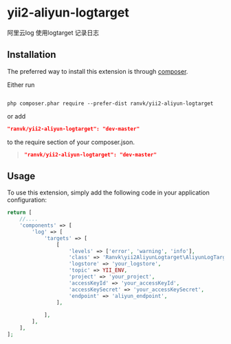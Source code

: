 # yii2-aliyun-logtarget
阿里云log 使用logtarget 记录日志


Installation
------------

The preferred way to install this extension is through [composer](http://getcomposer.org/download/).

Either run

```

php composer.phar require --prefer-dist ranvk/yii2-aliyun-logtarget
```

or add

```json
"ranvk/yii2-aliyun-logtarget": "dev-master"
```

to the require section of your composer.json.

> ```json
> "ranvk/yii2-aliyun-logtarget": "dev-master"
> ```

Usage
-----

To use this extension,  simply add the following code in your application configuration:

```php
return [
    //....
    'components' => [
        'log' => [
            'targets' => [
                [
                    'levels' => ['error', 'warning', 'info'],
                    'class' => 'Ranvk\yii2AliyunLogtarget\AliyunLogTarget',
                    'logstore' => 'your_logstore',
                    'topic' => YII_ENV,
                    'project' => 'your_project',
                    'accessKeyId' => 'your_accessKeyId',
                    'accessKeySecret' => 'your_accessKeySecret',
                    'endpoint' => 'aliyun_endpoint',
                ],
            
            ],
        ],
    ],
];
```